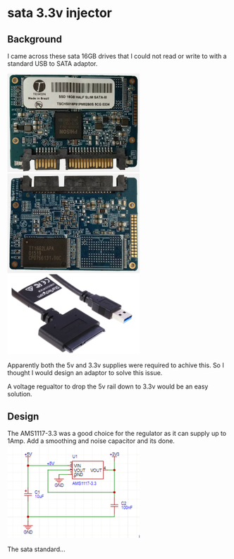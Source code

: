 # sata 3.3v injector

## Background
I came across these sata 16GB drives that I could not read or write to with a standard USB to SATA adaptor.

<img src="https://github.com/kaza007/sata-3.3v-injector/blob/main/sata-16gb-front.png" width="300"> <img src="https://github.com/kaza007/sata-3.3v-injector/blob/main/sata-16gb-back.png" width="300"> <img src="https://github.com/kaza007/sata-3.3v-injector/blob/main/usb-sata-cable.png" width="300"> 

Apparently both the 5v and 3.3v supplies were required to achive this. So I thought I would design an adaptor to solve this issue.

A voltage regualtor to drop the 5v rail down to 3.3v would be an easy solution.

## Design
The AMS1117-3.3 was a good choice for the regulator as it can supply up to 1Amp. Add a smoothing and noise capacitor and its done.
<img src="https://github.com/kaza007/sata-3.3v-injector/blob/main/regulator-circuit.png" width="300"> 

The sata standard...
